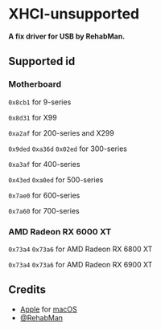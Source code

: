 # XHCI-unsupported
**A fix driver for USB by RehabMan.**

## Supported id

### Motherboard

`0x8cb1` for 9-series

`0x8d31` for X99

`0xa2af` for 200-series and X299

`0x9ded` `0xa36d` `0x02ed` for 300-series

`0xa3af` for 400-series

`0x43ed` `0xa0ed` for 500-series

`0x7ae0` for 600-series

`0x7a60` for 700-series

### AMD Radeon RX 6000 XT

`0x73a4` `0x73a6` for AMD Radeon RX 6800 XT

`0x73a4` `0x73a6` for AMD Radeon RX 6900 XT

## Credits
- [Apple](https://www.apple.com) for [macOS](https://www.apple.com/macos)
- [@RehabMan](https://github.com/RehabMan)
